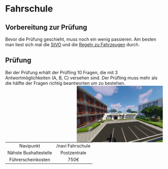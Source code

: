 # Fahrschule

## Vorbereitung zur Prüfung

Bevor die Prüfung geschieht, muss noch ein wenig passieren. Am besten man liest sich mal die [StVO](https://germanrp.eu/forum/index.php?thread/9115-wichtig-stra%C3%9Fenverkehrsordnung-stvo/) und die [Regeln zu Fahrzeugen](https://germanrp.eu/forum/index.php?thread/456-regelung-fahrzeuge/) durch.

## Prüfung

Bei der Prüfung erhält der Prüfling 10 Fragen, die mit 3 Antwortmöglichkeiten (A, B, C) versehen sind. Der Prüfling muss mehr als die hälfte der Fragen richtig beantworten um zu bestehen.
<img align="right" width="275" eight="150" src="../../../assets/image/orte/Fahrschule.png"> 

|  |  |
| :-: | :-: |
| Navipunkt | /navi Fahrschule |
| Nähste Bushaltestelle | Postzentrale |
| Führerscheinkosten | 750€ |
